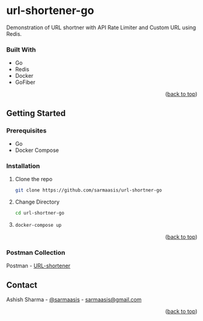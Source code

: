 # url-shortener-go
Demonstration of URL shortner with API Rate Limiter and Custom URL using Redis.



### Built With

* Go
* Redis
* Docker
* GoFiber

<p align="right">(<a href="#readme-top">back to top</a>)</p>

<!-- GETTING STARTED -->
## Getting Started

### Prerequisites

* Go
* Docker Compose

### Installation

1. Clone the repo
   ```sh
   git clone https://github.com/sarmaasis/url-shortner-go
   ```
2. Change Directory
   ```sh
   cd url-shortner-go
   ```
3. 
   ```sh
   docker-compose up
   ```

<p align="right">(<a href="#readme-top">back to top</a>)</p>

### Postman Collection

Postman - [URL-shortener](https://www.postman.com/orbital-module-meteorologist-89587615/workspace/projects/collection/15510845-7ee30b59-b409-4edc-a350-33b281a74f38?action=share&creator=15510845)


<!-- CONTACT -->
## Contact

Ashish Sharma - [@sarmaasis](https://linkedin.com/in/sarmaasis) - sarmaasis@gmail.com

<p align="right">(<a href="#readme-top">back to top</a>)</p>




